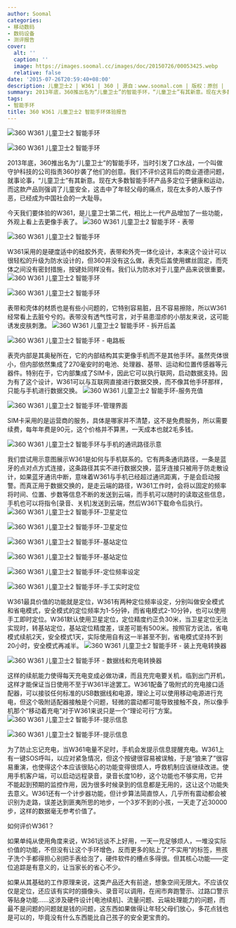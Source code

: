 ```yaml
---
author: Soomal
categories:
- 移动数码
- 数码设备
- 测评报告
cover:
  alt: ''
  caption: ''
  image: https://images.soomal.cc/images/doc/20150726/00053425.webp
  relative: false
date: '2015-07-26T20:59:40+08:00'
description: 儿童卫士2 | W361 | 360 | 源自：www.soomal.com | 版权：原创 |  平均/总评分：10.00/130
summary: 2013年底，360推出名为“儿童卫士”的智能手环，“儿童卫士”有其新意。现在大多数智能手环产品多定位于健康和运动，而这款产品则强调了儿童安全，这击中了年轻父母的痛点，现在太多的人贩子作恶，已经成为中国社会的一大耻辱。
tags:
- 智能手环
title: 360 W361 儿童卫士2 智能手环体验报告
---
```


![360 W361 儿童卫士2 智能手环](https://images.soomal.cc/images/doc/20150714/00053102_01.webp)



![360 W361 儿童卫士2 智能手环](https://images.soomal.cc/images/doc/20150714/00053107_01.webp)



2013年底，360推出名为“儿童卫士”的智能手环，当时引发了口水战，一个叫做守护科技的公司指责360抄袭了他们的创意。我们不评价这背后的商业道德问题，就事论事，“儿童卫士”有其新意。现在大多数智能手环产品多定位于健康和运动，而这款产品则强调了儿童安全，这击中了年轻父母的痛点，现在太多的人贩子作恶，已经成为中国社会的一大耻辱。

今天我们要体验的W361，是儿童卫士第二代，相比上一代产品增加了一些功能，外观上看上去更像手表了。
![360 W361 儿童卫士2 智能手环 - 表带](https://images.soomal.cc/images/doc/20150714/00053105_01.webp)




![360 W361 儿童卫士2 智能手环](https://images.soomal.cc/images/doc/20150714/00053106_01.webp)




W361采用的是硬度适中的硅胶外壳，表带和外壳一体化设计，本来这个设计可以很轻松的升级为防水设计的，但360并没有这么做，表壳后盖使用螺丝固定，而壳体之间没有密封措施，按键处同样没有。我们认为防水对于儿童产品来说很重要。
![360 W361 儿童卫士2 智能手环](https://images.soomal.cc/images/doc/20150726/00053411_01.webp)




![360 W361 儿童卫士2 智能手环](https://images.soomal.cc/images/doc/20150726/00053412_01.webp)




表带和壳体的材质也是有些小问题的，它特别容易脏，且不容易擦除，所以W361经常看上去脏兮兮的。表带没有透气性可言，对于易患湿疹的小朋友来说，这可能诱发皮肤刺激。
![360 W361 儿童卫士2 智能手环 - 拆开后盖](https://images.soomal.cc/images/doc/20150714/00053108_01.webp)




![360 W361 儿童卫士2 智能手环 - 电路板](https://images.soomal.cc/images/doc/20150714/00053110_01.webp)




表壳内部是其奥秘所在，它的内部结构其实更像手机而不是其他手环。虽然壳体很小，但内部依然集成了270毫安时的电池、处理器、基带、运动和位置传感器等元器件。特别在于，它内部集成了SIM卡，因此它可以执行联网，启动数据支持。因为有了这个设计，W361可以与互联网直接进行数据交换，而不像其他手环那样，只能与手机进行数据交换。
![360 W361 儿童卫士2 智能手环-服务充值](https://images.soomal.cc/images/doc/20150726/00053423_01.webp)




![360 W361 儿童卫士2 智能手环-管理界面](https://images.soomal.cc/images/doc/20150726/00053424_01.webp)




SIM卡采用的是运营商的服务，具体是哪家并不清楚，这不是免费服务，所以需要续费，每年年费是90元，这个价格并不算黑，一天成本也就2毛多钱。

![360 W361 儿童卫士2 智能手环与手机的通讯路径示意](https://images.soomal.cc/images/doc/20150726/00053413.webp)




我们尝试用示意图展示W361是如何与手机联系的。它有两条通讯路径，一条是蓝牙的点对点方式连接，这条路径其实不进行数据交换，蓝牙连接只被用于防走散设计，如果蓝牙通讯中断，意味着W361与手机已经超过通讯距离，于是会启动报警。而真正用于数据交换的，是走云端的路径，W361工作时，会将以固定的频率将时间、位置、步数等信息不断的发送到云端，而手机可以随时的读取这些信息，手机也可以将指令[录音、关机]发送到云端，然后W361下载命令后执行。
![360 W361 儿童卫士2 智能手环-卫星定位](https://images.soomal.cc/images/doc/20150726/00053415_01.webp)




![360 W361 儿童卫士2 智能手环-卫星定位](https://images.soomal.cc/images/doc/20150726/00053416_01.webp)




![360 W361 儿童卫士2 智能手环-基站定位](https://images.soomal.cc/images/doc/20150726/00053417_01.webp)




![360 W361 儿童卫士2 智能手环-基站定位](https://images.soomal.cc/images/doc/20150726/00053418_01.webp)




![360 W361 儿童卫士2 智能手环-定位频率设定](https://images.soomal.cc/images/doc/20150726/00053419_01.webp)




![360 W361 儿童卫士2 智能手环-手工实时定位](https://images.soomal.cc/images/doc/20150726/00053420_01.webp)




W361最具价值的功能就是定位，W361有两种定位频率设定，分别叫做安全模式和省电模式，安全模式的定位频率为1-5分钟，而省电模式2-10分钟，也可以使用手工即时定位。W361默认使用卫星定位，定位精度约正负30米，当卫星定位无法实现时，转基站定位，基站定位精度差，误差可能有500米。按照官方说法，省电模式续航2天，安全模式1天，实际使用自有这一半甚至不到，省电模式坚持不到20小时，安全模式再减半。
![360 W361 儿童卫士2 智能手环 - 装上充电转换器](https://images.soomal.cc/images/doc/20150714/00053112_01.webp)




![360 W361 儿童卫士2 智能手环 - 数据线和充电转换器](https://images.soomal.cc/images/doc/20150714/00053111_01.webp)




这样的续航能力使得每天充电变成必做功课，而且充完电要关机，临到出门开机，这样才能保证当日使用不至于W361半途罢工。W361配备了吸附式的充电接口适配器，可以接驳任何标准的USB数据线和电源，理论上可以使用移动电源进行充电，但这个吸附适配器接触是个问题，轻微的震动都可能导致接触不良，所以像手机那个“移动着充电”对于W361来说只是一个“理论可行”方案。
![360 W361 儿童卫士2 智能手环-提示信息](https://images.soomal.cc/images/doc/20150726/00053421_01.webp)




![360 W361 儿童卫士2 智能手环-提示信息](https://images.soomal.cc/images/doc/20150726/00053422_01.webp)




为了防止忘记充电，当W361电量不足时，手机会发提示信息提醒充电。W361上有一键SOS呼叫，以应对紧急情况，但这个按键很容易被误触，于是“狼来了”很容易重演，也使得这个本应该很贴心的功能变得很烦人，呼救机制应该继续改进。使用手机客户端，可以启动远程录音，录音长度10秒，这个功能也不够实用，它并不能起到预期的监控作用，因为很多时候录到的信息都是无用的，这让这个功能失去意义。W361还有一个计步器功能，但计步算法简直惊人，几乎所有震动都会被识别为走路，误差达到匪夷所思的地步，一个3岁不到的小孩，一天走了近30000步，这样的数据毫无参考价值了。

如何评价W361？

如果单纯从使用角度来说，W361远谈不上好用，一天一充足够烦人，一堆没实际价值的功能，不但没有让这个手环增色，反而更多的贴上了“不实用”的标签，熊孩子洗个手都得担心别把手表给泡了，硬件软件的槽点多得很。但其核心功能――定位追踪是有意义的，让当家长的省心不少。

如果从其基础的工作原理来说，这类产品还大有前途，想象空间无限大。不应该仅仅是定位，还应该有实时的摄像头、录音可以调用，在闹市奔跑警示、过路口警示等贴身功能……这涉及硬件设计[电池续航]、流量问题、云端处理能力的问题，而最不是问题的问题就是钱的问题，这东西如果做得让年轻父母们放心，多花点钱也是可以的，毕竟没有什么东西能比自己孩子的安全更宝贵的。